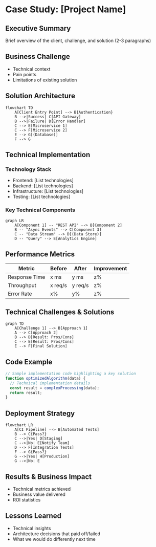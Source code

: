 # Case Study: [Project Name]

## Executive Summary
Brief overview of the client, challenge, and solution (2-3 paragraphs)

## Business Challenge
- Technical context
- Pain points
- Limitations of existing solution

## Solution Architecture

```mermaid
flowchart TD
    A[Client Entry Point] --> B{Authentication}
    B -->|Success| C[API Gateway]
    B -->|Failure| D[Error Handler]
    C --> E[Microservice 1]
    C --> F[Microservice 2]
    E --> G[(Database)]
    F --> G
```

## Technical Implementation

### Technology Stack
- Frontend: [List technologies]
- Backend: [List technologies] 
- Infrastructure: [List technologies]
- Testing: [List technologies]

### Key Technical Components

```mermaid
graph LR
    A[Component 1] -- "REST API" --> B[Component 2]
    B -- "Async Events" --> C[Component 3]
    C -- "Data Stream" --> D[(Data Store)]
    D -- "Query" --> E[Analytics Engine]
```

## Performance Metrics
| Metric | Before | After | Improvement |
|--------|--------|-------|-------------|
| Response Time | x ms | y ms | z% |
| Throughput | x req/s | y req/s | z% |
| Error Rate | x% | y% | z% |

## Technical Challenges & Solutions

```mermaid
graph TD
    A[Challenge 1] --> B[Approach 1]
    A --> C[Approach 2]
    B --> D[Result: Pros/Cons]
    C --> E[Result: Pros/Cons]
    E --> F[Final Solution]
```

## Code Example
```javascript
// Sample implementation code highlighting a key solution
function optimizedAlgorithm(data) {
  // Technical implementation details
  const result = complexProcessing(data);
  return result;
}
```

## Deployment Strategy

```mermaid
flowchart LR
    A[CI Pipeline] --> B[Automated Tests]
    B --> C{Pass?}
    C -->|Yes| D[Staging]
    C -->|No| E[Notify Team]
    D --> F[Integration Tests]
    F --> G{Pass?}
    G -->|Yes| H[Production]
    G -->|No| E
```

## Results & Business Impact
- Technical metrics achieved
- Business value delivered
- ROI statistics

## Lessons Learned
- Technical insights
- Architecture decisions that paid off/failed
- What we would do differently next time

